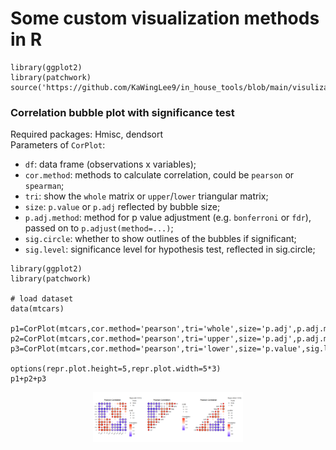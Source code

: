# Some custom visualization methods in R

```
library(ggplot2)
library(patchwork)
source('https://github.com/KaWingLee9/in_house_tools/blob/main/visulization/custom_fun.R')
```

### Correlation bubble plot with significance test
Required packages: Hmisc, dendsort  
Parameters of `CorPlot`:
+ `df`: data frame (observations x variables);
+ `cor.method`: methods to calculate correlation, could be `pearson` or `spearman`;
+ `tri`: show the `whole` matrix or `upper`/`lower` triangular matrix;
+ `size`: `p.value` or `p.adj` reflected by bubble size;
+ `p.adj.method`: method for p value adjustment (e.g. `bonferroni` or `fdr`), passed on to `p.adjust(method=...)`;
+ `sig.circle`: whether to show outlines of the bubbles if significant;
+ `sig.level`: significance level for hypothesis test, reflected in sig.circle;

```
library(ggplot2)
library(patchwork)

# load dataset
data(mtcars)

p1=CorPlot(mtcars,cor.method='pearson',tri='whole',size='p.adj',p.adj.method='fdr',sig.level=0.01,sig.circle=TRUE)
p2=CorPlot(mtcars,cor.method='pearson',tri='upper',size='p.adj',p.adj.method='fdr',sig.level=0.01,sig.circle=FALSE)+expand_limits(x=c(0,12))
p3=CorPlot(mtcars,cor.method='pearson',tri='lower',size='p.value',sig.level=0.01,sig.circle=TRUE)+expand_limits(x=c(-1,11))

options(repr.plot.height=5,repr.plot.width=5*3)
p1+p2+p3
```

<p align="center">
  <img height="80" src="pct/CorPlot.png">
</p>
